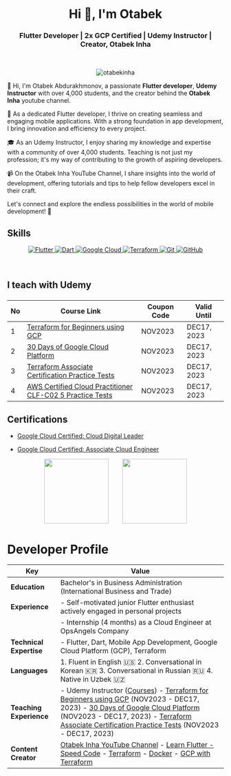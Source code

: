 <h1 align="center">Hi 👋, I'm Otabek</h1>
<h3 align="center">Flutter Developer | 2x GCP Certified | Udemy Instructor | Creator, Otabek Inha</h3>

<br>

<p align="center"> <img src="https://komarev.com/ghpvc/?username=otabekinha&label=Profile%20views&color=0e75b6&style=for-the-badge&color=CD5C5C&label=PROFILE+VIEWS" alt="otabekinha" /> </p>

<p>
  👋 Hi, I'm Otabek Abdurakhmonov, a passionate <b>Flutter developer</b>, <b>Udemy Instructor</b> with over 4,000 students, and the creator behind the <b>Otabek Inha</b> youtube channel.

🚀 As a dedicated Flutter developer, I thrive on creating seamless and engaging mobile applications. With a strong foundation in app development, I bring innovation and efficiency to every project.

🎓 As an Udemy Instructor, I enjoy sharing my knowledge and expertise with a community of over 4,000 students. Teaching is not just my profession; it's my way of contributing to the growth of aspiring developers.

📹 On the Otabek Inha YouTube Channel, I share insights into the world of development, offering tutorials and tips to help fellow developers excel in their craft.

Let's connect and explore the endless possibilities in the world of mobile development! 🚀
</p>

## **Skills**

<p align="center">
  
  <a href="https://www.terraform.com/" target="_blank" rel="noreferrer">
    <img src="https://img.icons8.com/color/64/000000/flutter.png" alt="Flutter"/>
  </a>
  
  <a href="https://www.terraform.com/" target="_blank" rel="noreferrer">
    <img src="https://img.icons8.com/color/64/000000/dart.png" alt="Dart"/>
  </a>

  <a href="https://cloud.google.com" target="_blank" rel="noreferrer">
    <img src="https://img.icons8.com/color/64/000000/google-cloud.png" alt="Google Cloud"/>
  </a>
  
  <a href="https://www.terraform.com/" target="_blank" rel="noreferrer">
    <img src="https://img.icons8.com/color/64/000000/terraform.png" alt="Terraform"/>
  </a>

  <a href="https://git-scm.com/" target="_blank" rel="noreferrer">
    <img src="https://img.icons8.com/color/64/000000/git.png" alt="Git"/>
  </a>
 
  <a href="https://kubernetes.io" target="_blank" rel="noreferrer">
    <img src="https://img.icons8.com/color/64/000000/github.png" alt="GitHub"/>
  </a>

</p>

<br>

## **I teach with Udemy**
<h3 align="left">

| No  | Course Link | Coupon Code | Valid Until |
| --- | ----------- | ----------- | ----------- |
| 1 | [Terraform for Beginners using GCP](https://www.udemy.com/course/terraform-for-beginners-using-google-cloud-platform-gcp/?couponCode=2C043499442C3A8BC7FA) | NOV2023 | DEC17, 2023 |
| 2 | [30 Days of Google Cloud Platform](https://www.udemy.com/course/30-days-of-google-cloud-the-complete-gcp-beginners-bootcamp/?couponCode=4CC92115EF5DB20471EB) | NOV2023 | DEC17, 2023 |
| 3 | [Terraform Associate Certification Practice Tests](https://www.udemy.com/course/terraform-associate-certification-practice-test-exam-2023-x/?couponCode=FFCF87B1A69B610CBF96) | NOV2023 | DEC17, 2023 |
| 4 | [AWS Certified Cloud Practitioner CLF-C02 5 Practice Tests](https://www.udemy.com/course/aws-certified-cloud-practitioner-clf-c02-5-practice-tests/?couponCode=DB9940EA90722B0448E0) | NOV2023 | DEC17, 2023 |


## **Certifications**

<div align="left">

- [Google Cloud Certified: Cloud Digital Leader](https://www.credential.net/18082f1e-719f-4795-b690-c5311f94b174?key=8b88183d3772e1cc21a997c28df7f368d05600d45a125d096e5fd83595ea142f)
  <br>
  
- [Google Cloud Certified: Associate Cloud Engineer](https://www.credential.net/f0641378-678b-4ed7-8844-ae243ee8ed4c)

</div>

<div align="center">
  <img src="https://miro.medium.com/v2/1*T59fnCvp71WqNeuytWGorA.png" width="150" height="150" style="margin-right: 20px;">
  &nbsp; <!-- Adding space between images -->
  <img src="https://arki1.com/wp-content/uploads/2022/02/certificate-cloud-digital-leader-google-cloud.png" width="150" height="150">
</div>

# Developer Profile


| **Key**                  | **Value**                                                               |
| ------------------------- | ---------------------------------------------------------------------- |
| **Education**             | Bachelor's in Business Administration (International Business and Trade)|
| **Experience**            | - Self-motivated junior Flutter enthusiast actively engaged in personal projects 
|                           | - Internship (4 months) as a Cloud Engineer at OpsAngels Company |
| **Technical Expertise**   | - Flutter, Dart, Mobile App Development, Google Cloud Platform (GCP), Terraform |
| **Languages**             | 1. Fluent in English 🇺🇸 2. Conversational in Korean 🇰🇷 3. Conversational in Russian 🇷🇺 4. Native in Uzbek 🇺🇿 |
| **Teaching Experience**   | - Udemy Instructor ([Courses](https://www.udemy.com/courses/search/?src=ukw&q=otabek)) - [Terraform for Beginners using GCP](https://www.udemy.com/course/terraform-for-beginners-using-google-cloud-platform-gcp/?couponCode=2C043499442C3A8BC7FA) (NOV2023 - DEC17, 2023) - [30 Days of Google Cloud Platform](https://www.udemy.com/course/30-days-of-google-cloud-the-complete-gcp-beginners-bootcamp/?couponCode=4CC92115EF5DB20471EB) (NOV2023 - DEC17, 2023) - [Terraform Associate Certification Practice Tests](https://www.udemy.com/course/terraform-associate-certification-practice-test-exam-2023-x/?couponCode=FFCF87B1A69B610CBF96) (NOV2023 - DEC17, 2023) |
| **Content Creator**       | [Otabek Inha YouTube Channel](https://www.youtube.com/@otabekinha) - [Learn Flutter - Speed Code](https://youtube.com/playlist?list=PLL220wRvDvTndDyF5258yskRYLgEPMhlT&si=FCVtS82W0Sd7cdlj) - [Terraform](https://youtube.com/playlist?list=PLL220wRvDvTmfQuR_rT3IfX2o28dn-QlM&si=F_RQw9KAUiQf0Bx6) - [Docker](https://youtube.com/playlist?list=PLL220wRvDvTl7aNIaQik7mJ4KWHhlTOj2&si=XvpZkAjR72_8RicD) - [GCP with Terraform](https://youtube.com/playlist?list=PLL220wRvDvTm_MyPtW0W3kc1_Htb3cJev&si=lqOz9zxv6k30VTb5) |








